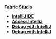
<strong>Fabric Studio<strong>
<ul>
<li><a href="/articles/04_fabric_studio/04a_IntelliJ/01_intelliJ_overview.md">IntelliJ IDE</a></li> 
<li><a href="/articles/04_fabric_studio/04a_IntelliJ/02_intelliJ_install.md">Access IntelliJ</a></li>
<li><a href="/articles/04_fabric_studio/04a_IntelliJ/03_intelliJ_from_fabric_studio.md">Debug with IntelliJ</a></li>  
<li><a href="/articles/04_fabric_studio/04a_IntelliJ/04_debugging_with_intelliJ.md">Debug with IntelliJ</a></li>  
</ul>


